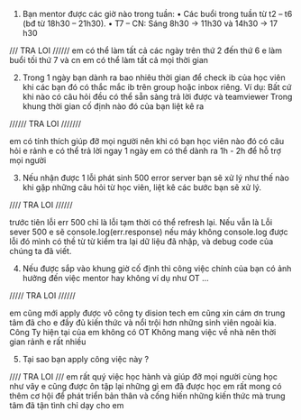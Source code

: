 1. Bạn mentor được các giờ nào trong tuần:
• Các buổi trong tuần từ t2 – t6 (bđ từ 18h30 – 21h30). 
• T7 – CN: Sáng 8h30 -> 11h30 và 14h30 -> 17 h30

/// TRA LOI //////
em có thể làm tất cả các ngày trên thứ 2 đến thứ 6 e làm buổi tối
thứ 7 và cn em có thể làm tất cả mọi thời gian


2. Trong 1 ngày bạn dành ra bao nhiêu thời gian để check ib của học viên khi các bạn đó có thắc mắc ib trên group 
hoặc inbox riêng.
Ví dụ: Bất cứ khi nào có câu hỏi đều có thể sẵn sàng trả lời được và teamviewer
Trong khung thời gian cố định nào đó của bạn liệt kê ra 

////// TRA LOI ///////

em có tính thích giúp đỡ mọi người nên khi có bạn học viên nào đó có câu hỏi e rảnh e có thể trả lời ngay 1 ngày 
em có thể dành ra 1h - 2h để hỗ trợ mọi người




3. Nếu nhận được 1 lỗi phát sinh 500 error server bạn sẽ xử lý như thế nào khi gặp những câu hỏi từ học viên, liệt 
kê các bước bạn sẽ xử lý.

//// TRA LOI //////

trước tiên lỗi err 500 chỉ là lỗi tạm thời có thể refresh lại.
Nếu vẫn là Lỗi sever 500 e sẽ console.log(err.response) nếu máy không console.log được lỗi đó mình có thề từ từ kiểm tra lại 
dữ liệu đã nhập, và debug code của chúng ta đã viết.

4. Nếu được sắp vào khung giờ cố định thì công việc chính của bạn có ảnh hưởng đến việc mentor hay không ví dụ 
như OT ... 

///// TRA LOI //////

em cũng mới apply được vô công ty dision tech em cũng xin cám ơn trung tâm đã cho e đầy đủ kiến thức và nổi trội hơn 
những sinh viên ngoài kia.
Công Ty hiện tại của em không có OT Không mang việc về nhà nên thời gian rảnh e rất nhiều

5. Tại sao bạn apply công việc này ?

//// TRA LOI ///
em rất quý việc học hành và giúp đỡ mọi người cùng học như vây e cũng được ôn tập lại những gì em đã được học
em rất mong có thêm cơ hội để phát triển bản thân và cống hiến những kiến thức mà trung tâm đã tận tình chỉ dạy 
cho em
